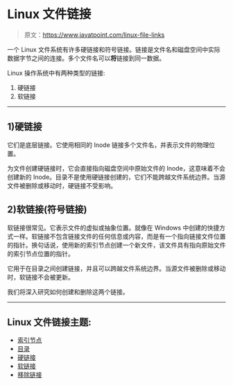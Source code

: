 # Linux 文件链接

> 原文：<https://www.javatpoint.com/linux-file-links>

一个 Linux 文件系统有许多硬链接和符号链接。链接是文件名和磁盘空间中实际数据字节之间的连接。多个文件名可以**将**链接到同一数据。

Linux 操作系统中有两种类型的链接:

1.  硬链接
2.  软链接

* * *

## 1)硬链接

它们是底层链接。它使用相同的 Inode 链接多个文件名，并表示文件的物理位置。

为文件创建硬链接时，它会直接指向磁盘空间中原始文件的 Inode，这意味着不会创建新的 Inode。目录不是使用硬链接创建的，它们不能跨越文件系统边界。当源文件被删除或移动时，硬链接不受影响。

## 2)软链接(符号链接)

软链接很常见。它表示文件的虚拟或抽象位置。就像在 Windows 中创建的快捷方式一样。软链接不包含链接文件的任何信息或内容，而是有一个指向链接文件位置的指针。换句话说，使用新的索引节点创建一个新文件，该文件具有指向原始文件的索引节点位置的指针。

它用于在目录之间创建链接，并且可以跨越文件系统边界。当源文件被删除或移动时，软链接不会被更新。

我们将深入研究如何创建和删除这两个链接。

* * *

## Linux 文件链接主题:

*   [索引节点](linux-inodes)
*   [目录](linux-file-links-directories)
*   [硬链接](linux-hard-links)
*   [软链接](linux-symbolic-links)
*   [移除链接](linux-removing-links)